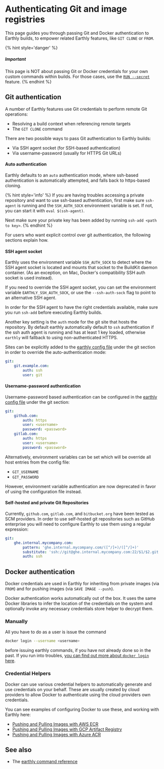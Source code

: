 # Authenticating Git and image registries

This page guides you through passing Git and Docker authentication to Earthly builds, to empower related Earthly features, like `GIT CLONE` or `FROM`.

{% hint style='danger' %}
##### Important

This page is NOT about passing Git or Docker credentials for your own custom commands within builds. For those cases, use the [`RUN --secret`](../earthfile/earthfile.md#run) feature.
{% endhint %}

## Git authentication

A number of Earthly features use Git credentials to perform remote Git operations:

* Resolving a build context when referencing remote targets
* The `GIT CLONE` command

There are two possible ways to pass Git authentication to Earthly builds:

* Via SSH agent socket (for SSH-based authentication)
* Via username-password (usually for HTTPS Git URLs)

#### Auto authentication

Earthly defaults to an `auto` authentication mode, where ssh-based authentication is automatically attempted, and falls back to https-based cloning.

{% hint style='info' %}
If you are having troubles accessing a private repository and want to use ssh-based authentication, first make sure `ssh-agent` is running and the `SSH_AUTH_SOCK`
environment variable is set. If not, you can start it with `eval $(ssh-agent)`.

Next make sure your private key has been added by running `ssh-add <path to key>`.
{% endhint %}

For users who want explicit control over git authentication, the following sections explain how.

#### SSH agent socket

Earthly uses the environment variable `SSH_AUTH_SOCK` to detect where the SSH agent socket is located and mounts that socket to the BuildKit daemon container.
(As an exception, on Mac, Docker's compatibility SSH auth socket is used instead).

If you need to override the SSH agent socket, you can set the environment variable `EARTHLY_SSH_AUTH_SOCK`, or use the `--ssh-auth-sock` flag to point to an alternative SSH agent.

In order for the SSH agent to have the right credentials available, make sure you run `ssh-add` before executing Earthly builds.

Another key setting is the `auth` mode for the git site that hosts the repository. By default earthly automatically default to `ssh` authentication if the ssh auth agent is running and has at least 1 key loaded, otherwise `earthly` will fallback to using non-authenticated HTTPS.

Sites can be explicitly added to the [earthly config file](../earthly-config/earthly-config.md) under the git section in order to override the auto-authentication mode:

```yaml
git:
    git.example.com:
        auth: ssh
        user: git
```

#### Username-password authentication

Username-password based authentication can be configured in the [earthly config file](../earthly-config/earthly-config.md) under the git section:

```yaml
git:
    github.com:
        auth: https
        user: <username>
        password: <password>
    gitlab.com:
        auth: https
        user: <username>
        password: <password>
```

Alternatively, environment variables can be set which will be override all host entries from the config file:

* `GIT_USERNAME`
* `GIT_PASSWORD`

However, environment variable authentication are now deprecated in favor of using the configuration file instead.

#### Self-hosted and private Git Repositories

Currently, `github.com`, `gitlab.com`, and `bitbucket.org` have been tested as SCM providers. In order to use self-hosted git repositories
such as GitHub enterprise you will need to configure Earthly to use them using a regular expression:

```yaml
git:
    ghe.internal.mycompany.com:
        pattern: 'ghe.internal.mycompany.com/([^/]+)/([^/]+)'
        substitute: 'ssh://git@ghe.internal.mycompany.com:22/$1/$2.git'
        auth: ssh
```

## Docker authentication

Docker credentials are used in Earthly for inheriting from private images (via `FROM`) and for pushing images (via `SAVE IMAGE --push`).

Docker authentication works automatically out of the box. It uses the same Docker libraries to infer the location of the credentials on the system and optionally invoke any necessary credentials store helper to decrypt them.

### Manually

All you have to do as a user is issue the command

```bash
docker login --username <username>
```

before issuing earthly commands, if you have not already done so in the past. If you run into troubles, [you can find out more about `docker login` here](https://docs.docker.com/engine/reference/commandline/login/).

### Credential Helpers

Docker can use various credential helpers to automatically generate and use credentials on your behalf. These are usually created by cloud providers to allow Docker to authenticate using the cloud providers own credentials.

You can see examples of configuring Docker to use these, and working with Earthly here:
* [Pushing and Pulling Images with AWS ECR](./registries/aws-ecr.md)
* [Pushing and Pulling Images with GCP Artifact Registry](./registries/gcp-artifact-registry.md)
* [Pushing and Pulling Images with Azure ACR](./registries/azure-acr.md)

## See also

* The [earthly command reference](../earthly-command/earthly-command.md)
